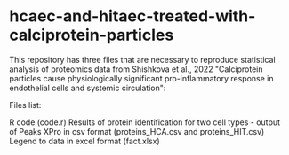 # hcaec-and-hitaec-treated-with-calciprotein-particles
This repository has three files that are necessary to reproduce statistical analysis of proteomics data from Shishkova et al., 2022 "Calciprotein particles cause physiologically significant pro-inflammatory response in endothelial cells and systemic circulation":

Files list:

R code (code.r)
Results of protein identification for two cell types - output of Peaks XPro in csv format (proteins_HCA.csv and proteins_HIT.csv)
Legend to data in excel format (fact.xlsx)
